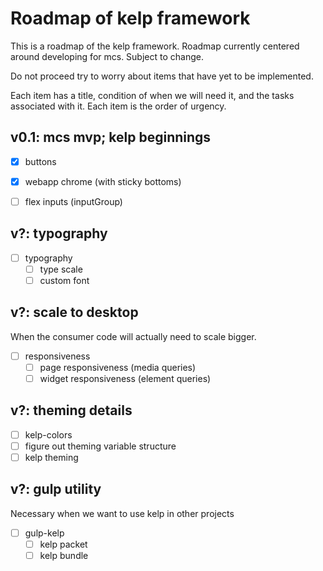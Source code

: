 # Roadmap of kelp framework
This is a roadmap of the kelp framework. Roadmap currently centered around developing for mcs. Subject to change.

Do not proceed try to worry about items that have yet to be implemented.

Each item has a title, condition of when we will need it, and the tasks associated with it. Each item is the order of urgency.

## v0.1: mcs mvp; kelp beginnings
- [x] buttons
- [x] webapp chrome (with sticky bottoms)
- [ ] flex inputs (inputGroup)



## v?: typography
- [ ] typography
  - [ ] type scale
  - [ ] custom font

## v?: scale to desktop
When the consumer code will actually need to scale bigger.
- [ ] responsiveness
  - [ ] page responsiveness (media queries)
  - [ ] widget responsiveness (element queries)

## v?: theming details
- [ ] kelp-colors
- [ ] figure out theming variable structure
- [ ] kelp theming

## v?: gulp utility
Necessary when we want to use kelp in other projects
- [ ] gulp-kelp
  - [ ] kelp packet
  - [ ] kelp bundle
